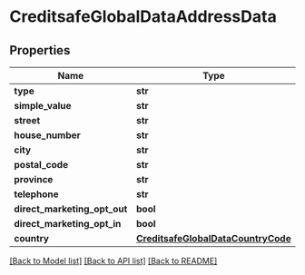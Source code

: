 # CreditsafeGlobalDataAddressData

## Properties
Name | Type | Description | Notes
------------ | ------------- | ------------- | -------------
**type** | **str** |  | [optional] 
**simple_value** | **str** |  | [optional] 
**street** | **str** |  | [optional] 
**house_number** | **str** |  | [optional] 
**city** | **str** |  | [optional] 
**postal_code** | **str** |  | [optional] 
**province** | **str** |  | [optional] 
**telephone** | **str** |  | [optional] 
**direct_marketing_opt_out** | **bool** |  | [optional] 
**direct_marketing_opt_in** | **bool** |  | [optional] 
**country** | [**CreditsafeGlobalDataCountryCode**](CreditsafeGlobalDataCountryCode.md) |  | [optional] 

[[Back to Model list]](../README.md#documentation-for-models) [[Back to API list]](../README.md#documentation-for-api-endpoints) [[Back to README]](../README.md)

